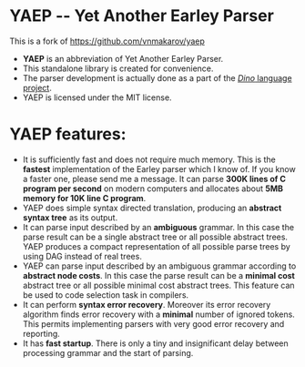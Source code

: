 # YAEP -- Yet Another Earley Parser

  This is a fork of https://github.com/vnmakarov/yaep

  * **YAEP** is an abbreviation of Yet Another Earley Parser.
  * This standalone library is created for convenience.
  * The parser development is actually done as a part of the [*Dino* language
    project](https://github.com/dino-lang/dino).
  * YAEP is licensed under the MIT license.

# YAEP features:
  * It is sufficiently fast and does not require much memory.
    This is the **fastest** implementation of the Earley parser which I
    know of. If you know a faster one, please send me a message. It can parse
    **300K lines of C program per second** on modern computers
    and allocates about **5MB memory for 10K line C program**.
  * YAEP does simple syntax directed translation, producing an **abstract
    syntax tree** as its output.
  * It can parse input described by an **ambiguous** grammar.  In
    this case the parse result can be a single abstract tree or all
    possible abstract trees. YAEP produces a compact
    representation of all possible parse trees by using DAG instead
    of real trees.
  * YAEP can parse input described by an ambiguous grammar
    according to **abstract node costs**.  In this case the parse
    result can be a **minimal cost** abstract tree or all possible
    minimal cost abstract trees.  This feature can be used to code
    selection task in compilers.
  * It can perform **syntax error recovery**.  Moreover its error
    recovery algorithm finds error recovery with a **minimal** number of
    ignored tokens.  This permits implementing parsers with very good
    error recovery and reporting.
  * It has **fast startup**.  There is only a tiny and insignificant delay
    between processing grammar and the start of parsing.
